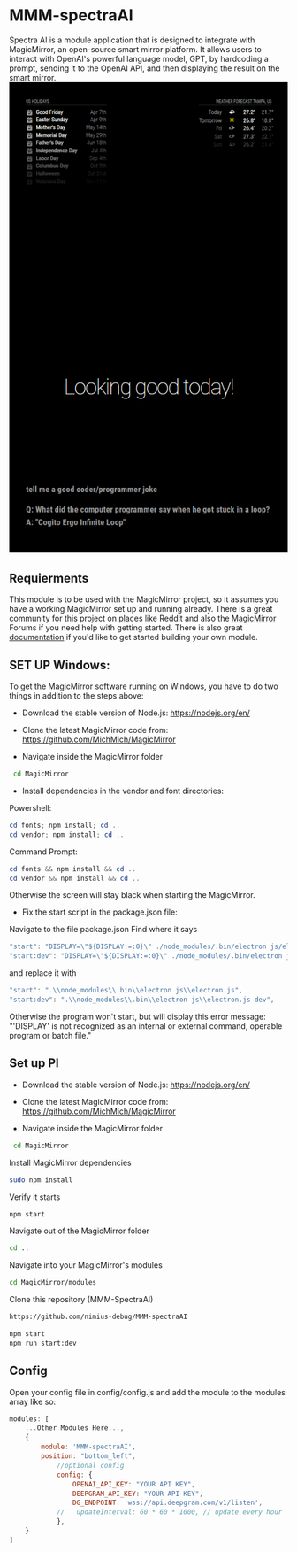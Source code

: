 
# MMM-spectraAI
Spectra AI is a module application that is designed to integrate with MagicMirror, an open-source smart mirror platform. It allows users to interact with OpenAI's powerful language model, GPT, by hardcoding a prompt, sending it to the OpenAI API, and then displaying the result on the smart mirror.
![alt text](./src/example.png)
## Requierments
This module is to be used with the MagicMirror project, so it assumes you have a working MagicMirror set up and running already. There is a great community for this project on places like Reddit and also the [MagicMirror](https://github.com/MichMich/MagicMirror) Forums if you need help with getting started. There is also great [documentation](https://magicmirror.builders/) if you'd like to get started building your own module.

## SET UP Windows:
To get the MagicMirror software running on Windows, you have to do two things in addition to the steps above:

* Download the stable version of Node.js: https://nodejs.org/en/

* Clone the latest MagicMirror code from: https://github.com/MichMich/MagicMirror

* Navigate inside the MagicMirror folder

```bash
 cd MagicMirror
```
* Install dependencies in the vendor and font directories:

Powershell:
```Powershell
cd fonts; npm install; cd ..
cd vendor; npm install; cd ..
```

Command Prompt:
```Powershell
cd fonts && npm install && cd ..
cd vendor && npm install && cd ..
```

Otherwise the screen will stay black when starting the MagicMirror.

* Fix the start script in the package.json file:

Navigate to the file package.json
Find where it says
```javascript
"start": "DISPLAY=\"${DISPLAY:=:0}\" ./node_modules/.bin/electron js/electron.js",
"start:dev": "DISPLAY=\"${DISPLAY:=:0}\" ./node_modules/.bin/electron js/electron.js dev",
```

and replace it with
```javascript
"start": ".\\node_modules\\.bin\\electron js\\electron.js",
"start:dev": ".\\node_modules\\.bin\\electron js\\electron.js dev",
```
Otherwise the program won't start, but will display this error message: "'DISPLAY' is not recognized as an internal or external command, operable program or batch file."

## Set up PI 
* Download the stable version of Node.js: https://nodejs.org/en/

* Clone the latest MagicMirror code from: https://github.com/MichMich/MagicMirror

* Navigate inside the MagicMirror folder

```bash
 cd MagicMirror
```

Install MagicMirror dependencies
```bash
sudo npm install
```
Verify it starts
```bash
npm start
```

Navigate out of the MagicMirror folder
```bash
cd ..
```
Navigate into your MagicMirror's modules
```bash
cd MagicMirror/modules
```
Clone this repository (MMM-SpectraAI)
```bash
https://github.com/nimius-debug/MMM-spectraAI
```
```bash
npm start
npm run start:dev
```
## Config
Open your config file in config/config.js and add the module to the modules array like so:
```javascript
modules: [
    ...Other Modules Here...,
    {
        module: 'MMM-spectraAI',
        position: "bottom_left",
            //optional config 
            config: {
                OPENAI_API_KEY: "YOUR API KEY",
                DEEPGRAM_API_KEY: "YOUR API KEY",
                DG_ENDPOINT: 'wss://api.deepgram.com/v1/listen',
            //   updateInterval: 60 * 60 * 1000, // update every hour
            },
    }
]
```
